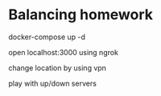 # Balancing homework

docker-compose up -d

open localhost:3000 using ngrok

change location by using vpn

play with up/down servers